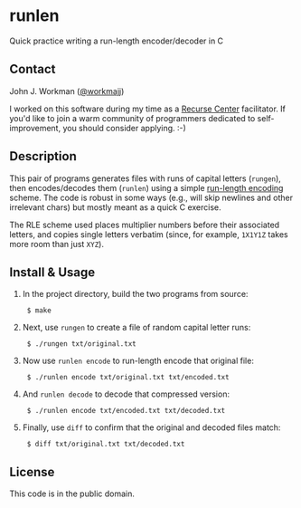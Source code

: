 runlen
======

Quick practice writing a run-length encoder/decoder in C

Contact
-------

John J. Workman ([@workmajj](https://twitter.com/workmajj))

I worked on this software during my time as a [Recurse Center](https://www.recurse.com/) facilitator. If you'd like to join a warm community of programmers dedicated to self-improvement, you should consider applying. :-)

Description
-----------

This pair of programs generates files with runs of capital letters (`rungen`), then encodes/decodes them (`runlen`) using a simple [run-length encoding](https://en.wikipedia.org/wiki/Run-length_encoding) scheme. The code is robust in some ways (e.g., will skip newlines and other irrelevant chars) but mostly meant as a quick C exercise.

The RLE scheme used places multiplier numbers before their associated letters, and copies single letters verbatim (since, for example, `1X1Y1Z` takes more room than just `XYZ`).

Install & Usage
---------------

1. In the project directory, build the two programs from source:

        $ make

2. Next, use `rungen` to create a file of random capital letter runs:

        $ ./rungen txt/original.txt

3. Now use `runlen encode` to run-length encode that original file:

        $ ./runlen encode txt/original.txt txt/encoded.txt

4. And `runlen decode` to decode that compressed version:

        $ ./runlen encode txt/encoded.txt txt/decoded.txt

5. Finally, use `diff` to confirm that the original and decoded files match:

        $ diff txt/original.txt txt/decoded.txt

License
-------

This code is in the public domain.

